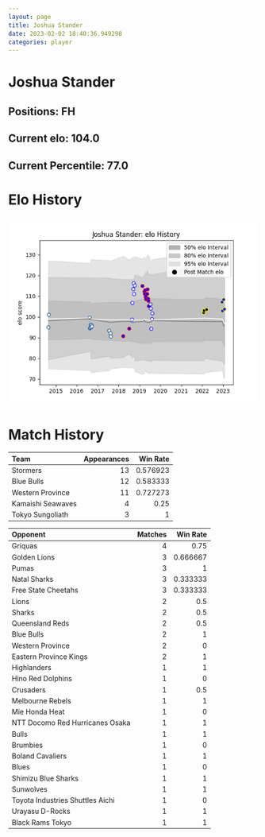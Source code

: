 ```yaml
---  
layout: page  
title: Joshua Stander  
date: 2023-02-02 18:40:36.949298  
categories: player  
---
```

# Joshua Stander

## Positions: FH

## Current elo: 104.0

## Current Percentile: 77.0

# Elo History


![elo history](history_JoshuaStander.png)
# Match History


| Team              |   Appearances |   Win Rate |
|:------------------|--------------:|-----------:|
| Stormers          |            13 |   0.576923 |
| Blue Bulls        |            12 |   0.583333 |
| Western Province  |            11 |   0.727273 |
| Kamaishi Seawaves |             4 |   0.25     |
| Tokyo Sungoliath  |             3 |   1        |

| Opponent                         |   Matches |   Win Rate |
|:---------------------------------|----------:|-----------:|
| Griquas                          |         4 |   0.75     |
| Golden Lions                     |         3 |   0.666667 |
| Pumas                            |         3 |   1        |
| Natal Sharks                     |         3 |   0.333333 |
| Free State Cheetahs              |         3 |   0.333333 |
| Lions                            |         2 |   0.5      |
| Sharks                           |         2 |   0.5      |
| Queensland Reds                  |         2 |   0.5      |
| Blue Bulls                       |         2 |   1        |
| Western Province                 |         2 |   0        |
| Eastern Province Kings           |         2 |   1        |
| Highlanders                      |         1 |   1        |
| Hino Red Dolphins                |         1 |   0        |
| Crusaders                        |         1 |   0.5      |
| Melbourne Rebels                 |         1 |   1        |
| Mie Honda Heat                   |         1 |   0        |
| NTT Docomo Red Hurricanes Osaka  |         1 |   1        |
| Bulls                            |         1 |   1        |
| Brumbies                         |         1 |   0        |
| Boland Cavaliers                 |         1 |   1        |
| Blues                            |         1 |   0        |
| Shimizu Blue Sharks              |         1 |   1        |
| Sunwolves                        |         1 |   1        |
| Toyota Industries Shuttles Aichi |         1 |   0        |
| Urayasu D-Rocks                  |         1 |   1        |
| Black Rams Tokyo                 |         1 |   1        |